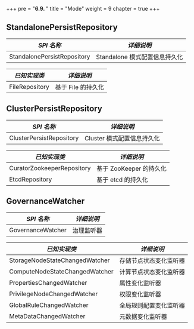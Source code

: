 +++
pre = "<b>6.9. </b>"
title = "Mode"
weight = 9
chapter = true
+++

## StandalonePersistRepository

| *SPI 名称*                     | *详细说明*                  |
| ----------------------------- | -----------------------    |
| StandalonePersistRepository   | Standalone 模式配置信息持久化 |

| *已知实现类*                    | *详细说明*                  |
| ----------------------------- | -----------------------     |
| FileRepository                | 基于 File 的持久化            |

## ClusterPersistRepository

| *SPI 名称*                     | *详细说明*                  |
| ----------------------------- | -------------------------- |
| ClusterPersistRepository      | Cluster 模式配置信息持久化   |

| *已知实现类*                    | *详细说明*                 |
| ----------------------------- | ------------------------- |
| CuratorZookeeperRepository    | 基于 ZooKeeper 的持久化     |
| EtcdRepository                | 基于 etcd 的持久化         |

## GovernanceWatcher

| *SPI 名称*                     | *详细说明*          |
| ----------------------------- | ------------------ |
| GovernanceWatcher             | 治理监听器           |

| *已知实现类*                     | *详细说明*          |
| -----------------------------  | ------------------ |
| StorageNodeStateChangedWatcher | 存储节点状态变化监听器 |
| ComputeNodeStateChangedWatcher | 计算节点状态变化监听器 |
| PropertiesChangedWatcher       | 属性变化监听器        |
| PrivilegeNodeChangedWatcher    | 权限变化监听器        |
| GlobalRuleChangedWatcher       | 全局规则配置变化监听器 |
| MetaDataChangedWatcher         | 元数据变化监听器      |
